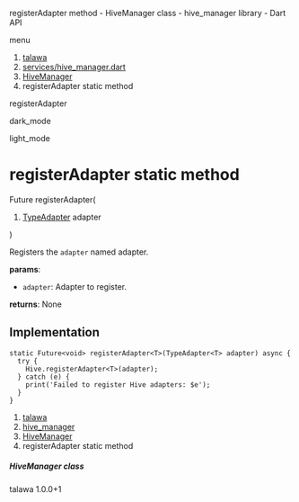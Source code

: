 




registerAdapter method - HiveManager class - hive\_manager library - Dart API







menu

1. [talawa](../../index.html)
2. [services/hive\_manager.dart](../../services_hive_manager/services_hive_manager-library.html)
3. [HiveManager](../../services_hive_manager/HiveManager-class.html)
4. registerAdapter<T> static method

registerAdapter


dark\_mode

light\_mode




# registerAdapter<T> static method


Future<void>
registerAdapter<T>(

1. [TypeAdapter](https://pub.dev/documentation/hive/2.2.3/hive/TypeAdapter-class.html)<T> adapter

)

Registers the `adapter` named adapter.

**params**:

* `adapter`: Adapter to register.

**returns**:
None


## Implementation

```
static Future<void> registerAdapter<T>(TypeAdapter<T> adapter) async {
  try {
    Hive.registerAdapter<T>(adapter);
  } catch (e) {
    print('Failed to register Hive adapters: $e');
  }
}
```

 


1. [talawa](../../index.html)
2. [hive\_manager](../../services_hive_manager/services_hive_manager-library.html)
3. [HiveManager](../../services_hive_manager/HiveManager-class.html)
4. registerAdapter<T> static method

##### HiveManager class





talawa
1.0.0+1






